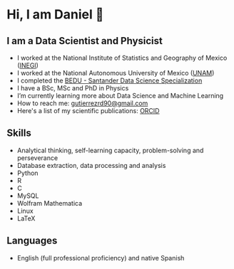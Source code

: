 # Hi, I am Daniel 👋

## I am a Data Scientist and Physicist
- I worked at the National Institute of Statistics and Geography of Mexico ([INEGI](https://www.inegi.org.mx/))
- I worked at the National Autonomous University of Mexico ([UNAM](https://www.unam.mx/))
- I completed the [BEDU - Santander Data Science Specialization](https://app.becas-santander.com/es/program/becas-santander-tecnologia-innovacion-para-el-futuro-or-bedu)
- I have a BSc, MSc and PhD in Physics
- I’m currently learning more about Data Science and Machine Learning
- How to reach me: gutierrezrd90@gmail.com
- Here's a list of my scientific publications: [ORCID](https://orcid.org/0000-0002-8805-0963)

## Skills
- Analytical thinking, self-learning capacity, problem-solving and perseverance
- Database extraction, data processing and analysis
- Python
- R
- C
- MySQL
- Wolfram Mathematica
- Linux
- LaTeX

## Languages
- English (full professional proficiency) and native Spanish
